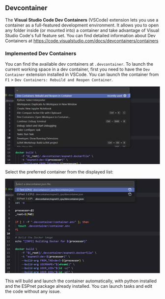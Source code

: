 ## Devcontainer

The **Visual Studio Code Dev Containers** (VSCode) extension lets you use a container as a full-featured development environment. It allows you to open any folder inside (or mounted into) a container and take advantage of Visual Studio Code's full feature set.
You can find detailed information about Dev Containers at https://code.visualstudio.com/docs/devcontainers/containers

### Implemented Dev Containers

You can find the available dev containers at `.devcontainer`.
To launch the current working space in a dev container, first you need to have the `Dev Container` extension installed in VSCode.
You can launch the container from `F1` > `Dev Containers: Rebuild and Reopen Container`.

![](./image/dev_1.png)

Select the preferred container from the displayed list:

![](./image/dev_2.png)

This will build and launch the container automatically, with python installed and the ESPnet package already installed.
You can launch tasks and edit the code without any issue.
